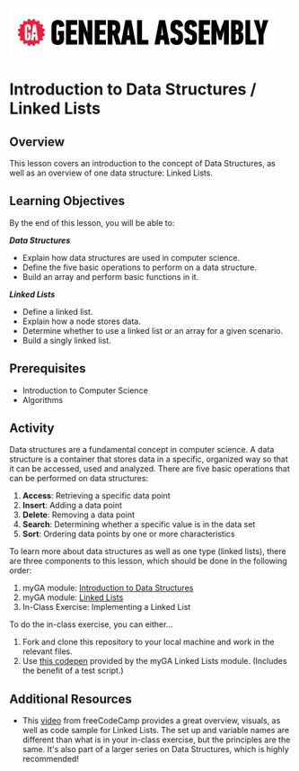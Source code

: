 ![General Assembly Logo](images/GA-Logo.png)

# Introduction to Data Structures / Linked Lists

## Overview

This lesson covers an introduction to the concept of Data Structures, as well as an overview of one data structure: Linked Lists.

## Learning Objectives

By the end of this lesson, you will be able to:

**_Data Structures_**

-   Explain how data structures are used in computer science.
-   Define the five basic operations to perform on a data structure.
-   Build an array and perform basic functions in it.

**_Linked Lists_**

-   Define a linked list.
-   Explain how a node stores data.
-   Determine whether to use a linked list or an array for a given scenario.
-   Build a singly linked list.

## Prerequisites

-   Introduction to Computer Science
-   Algorithms

## Activity

Data structures are a fundamental concept in computer science. A data structure is a container that stores data in a specific, organized way so that it can be accessed, used and analyzed. There are five basic operations that can be performed on data structures: 

1. **Access**: Retrieving a specific data point
2. **Insert**: Adding a data point
3. **Delete**: Removing a data point
4. **Search**: Determining whether a specific value is in the data set
5. **Sort**: Ordering data points by one or more characteristics

To learn more about data structures as well as one type (linked lists), there are three components to this lesson, which should be done in the following order:

1. myGA module: [Introduction to Data Structures](https://my.generalassemb.ly/activities/878)
2. myGA module: [Linked Lists](https://my.generalassemb.ly/activities/397)
3. In-Class Exercise: Implementing a Linked List

To do the in-class exercise, you can either...

1. Fork and clone this repository to your local machine and work in the relevant files.
2. Use [this codepen](https://codepen.io/GAmarketing/pen/MxWQVm) provided by the myGA Linked Lists module. (Includes the benefit of a test script.)

## Additional Resources

-   This [video](https://youtu.be/9YddVVsdG5A) from freeCodeCamp provides a great overview, visuals, as well as code sample for Linked Lists. The set up and variable names are different than what is in your in-class exercise, but the principles are the same. It's also part of a larger series on Data Structures, which is highly recommended!
